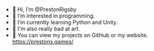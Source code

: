 - 👋 Hi, I’m @PrestonRigsby
- 👀 I’m interested in programming.
- 🌱 I’m currently learning Python and Unity.
- 🎨 I'm also really bad at art.
- 📙 You can view my projects on GitHub or my website. https://prestons.games/
